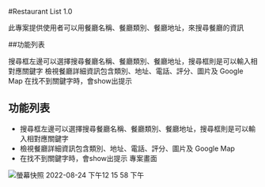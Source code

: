 #Restaurant List 1.0 

此專案提供使用者可以用餐廳名稱、餐廳類別、餐廳地址，來搜尋餐廳的資訊

##功能列表

搜尋框左邊可以選擇搜尋餐廳名稱、餐廳類別、餐廳地址，搜尋框則是可以輸入相對應關鍵字
檢視餐廳詳細資訊包含類別、地址、電話、評分、圖片及 Google Map
在找不到關鍵字時，會show出提示


## 功能列表
* 搜尋框左邊可以選擇搜尋餐廳名稱、餐廳類別、餐廳地址，搜尋框則是可以輸入相對應關鍵字
* 檢視餐廳詳細資訊包含類別、地址、電話、評分、圖片及 Google Map
* 在找不到關鍵字時，會show出提示
專案畫面

![螢幕快照 2022-08-24 下午12 15 58 下午](https://user-images.githubusercontent.com/111074613/186344275-24891213-904e-4f11-8871-6955ac6267fc.png)

